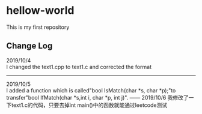 # hellow-world
This is my first repository
## Change Log
2019/10/4  
I changed the text1.cpp to text1.c and corrected the format
___
2019/10/5  
I added a function which is called"bool IsMatch(char *s, char *p);"to 
transfer"bool IfMatch(char *s,int i, char *p, int j)".
——
2019/10/6
我修改了一下text1.c的代码，只要去掉int main()中的函数就能通过leetcode测试
